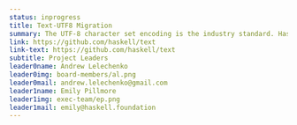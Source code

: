 ```yaml
---
status: inprogress
title: Text-UTF8 Migration
summary: The UTF-8 character set encoding is the industry standard. Haskell Foundation is driving the effort behind the migration of the core text libraries to use UTF-8 as a default. This will have a positive effect on text performance of many Haskell programs.
link: https://github.com/haskell/text
link-text: https://github.com/haskell/text
subtitle: Project Leaders
leader0name: Andrew Lelechenko
leader0img: board-members/al.png
leader0mail: andrew.lelechenko@gmail.com
leader1name: Emily Pillmore
leader1img: exec-team/ep.png
leader1mail: emily@haskell.foundation
---
```

